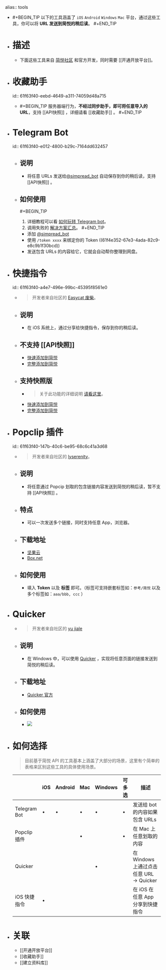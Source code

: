 alias:: tools

- #+BEGIN_TIP
  以下的工具涵盖了 `iOS` `Android` `Windows` `Mac` 平台，通过这些工具，你可以将 **URL 发送到简悦的稍后读**。
  #+END_TIP
- # 描述
	- 下面这些工具来自 [简悦社区](https://t.me/simpreadgroup) 和官方开发，同时需要 [[开通开放平台]]。
- # 收藏助手
  id:: 61f63f40-eebd-4649-a311-74059d48a715
	- #+BEGIN_TIP
	    服务器端行为，**不经过同步助手，即可将任意导入的 URL**，支持 [[API快照]] ，详细请看 [[收藏助手]] 。
	  #+END_TIP
- # Telegram Bot
  id:: 61f63f40-e012-4800-b29c-7164dd632457
	- ## 说明
		- 将任意 URLs 发送给[@simpread_bot](https://t.me/simpread_bot) 自动保存到你的稍后读，支持 [[API快照]] 。
	- ## 如何使用
	  
	  #+BEGIN_TIP
	  1. 详细教程可以看 [如何玩转 Telegram bot](https://github.com/Kenshin/simpread/discussions/2792)。
	  2. 调用失败的 [解决方案汇总](https://github.com/Kenshin/simpread/discussions/2919)。
	  #+END_TIP
		- 添加 [@simpread_bot](https://t.me/simpread_bot)
		- 使用 `/token xxxx` 来绑定你的 Token ((61f4e352-67e3-4ada-82c9-e8c9b1f30bcd))
		- 发送包含 URLs 的内容给它，它就会自动帮你整理到网盘。
- # 快捷指令
  id:: 61f63f40-a4e7-496e-99bc-45395f8561e0
	- > 开发者来自社区的 [Easycat 废柴](https://t.me/Orz_3_s_father)。
	- ## 说明
		- 在 iOS 系统上，通过分享给快捷指令，保存到你的稍后读。
	- ## 不支持 [[API快照]]
		- [快速添加到简悦](https://www.icloud.com/shortcuts/0ffc62f9bf7c419ab1e769ab89a10fde)
		- [完整添加到简悦](https://www.icloud.com/shortcuts/5362ad74759f4e5fae5f48e3ec92a5f8)
	- ## 支持快照版
		- > 关于此功能的详细说明 [请看这里](https://zhuanlan.zhihu.com/p/504650351)。
		- [快速添加到简悦](https://www.icloud.com/shortcuts/31bf1d96b2f7479d93679eb0e36c762c)
		- [完整添加到简悦](https://www.icloud.com/shortcuts/a45ce1c801dd45709a636d90297fd97f)
- # Popclip 插件
  id:: 61f63f40-147b-40c6-be95-68c6c41a3d68
	- > 开发者来自社区的 [lyserenity](https://t.me/lyserenity)。
	- ## 说明
		- 将任意通过 Popcip 划取的包含链接内容发送到简悦的稍后读，暂不支持  [[API快照]] 。
	- ## 特点
		- 可以一次发送多个链接，同时支持任意 App，浏览器。
	- ## 下载地址
		- [坚果云](https://www.jianguoyun.com/p/DQKs_lwQwobGBxjXzdUD)
		- [Box.net](https://app.box.com/s/cahedmamrebo8xwgmtf6dwhtqrpmbq2d)
	- ## 如何使用
		- 填入 **Token** 以及 **标签** 即可。（标签可支持嵌套标签如：`参考/简悦` 以及多个标签如：`aaa/bbb, ccc` ）
- # Quicker
	- > 开发者来自社区的 [yu jiale](https://t.me/Joel2561)
	- ## 说明
		- 在 Windows 中，可以使用 [Quicker](https://getquicker.net/) ，实现将任意页面的链接发送到简悦的稍后读。
	- ## 下载地址
		- [Quicker 官方](https://getquicker.net/Sharedaction?code=6bdc2ec2-026d-44d2-c3a3-08d908802222)
	- ## 如何使用
		- ![](https://files.getquicker.net/_actionDemos/6bdc2ec2-026d-44d2-c3a3-08d908802222/10.gif)
- # 如何选择
  
  > 目前基于简悦 API 的工具基本上涵盖了大部分的场景，这里有个简单的表格来区别这些工具的具体使用场景。
  
  |              | iOS  | Android | Mac  | Windows | 可多选 | 描述                                    |
  | ------------ | ---- | ------- | ---- | ------- | ------ | --------------------------------------- |
  | Telegram Bot | •    | •       | •    | •       | •      | 发送给 bot 的内容如果包含 URLs          |
  | Popclip 插件 |      |         | •    |         | •      | 在 Mac 上任意划取的内容                 |
  | Quicker      |      |         |      | •       |        | 在 Windows 上通过点击任意 URL → Quicker |
  | iOS 快捷指令 | •    |         |      |         |        | 在 iOS 在任意 App 分享到快捷指令        |
- # 关联
	- [[开通开放平台]]
	- [[收藏助手]]
	- [[建立资料库]]